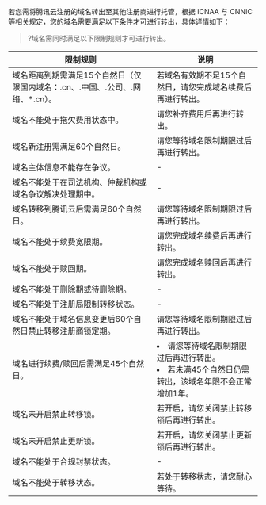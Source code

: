 若您需将腾讯云注册的域名转出至其他注册商进行托管，根据 ICNAA 与 CNNIC 等相关规定，您的域名需要满足以下条件才可进行转出，具体详情如下：

>?域名需同时满足以下限制规则才可进行转出。
>
<table>
<thead>
<tr>
<th>限制规则</th>
<th>说明</th>
</tr>
</thead>
<tbody><tr>
<td>域名距离到期需满足15个自然日（仅限国内域名：.cn、.中国、.公司、.网络、*.cn）。</td>
<td>若域名有效期不足15个自然日，请您完成域名续费后再进行转出。</td>
</tr>
<tr>
<td>域名不能处于拖欠费用状态中。</td>
<td>请您补齐费用后再进行转出。</td>
</tr>
<tr>
<td>域名新注册需满足60个自然日。</td>
<td>请您等待域名限制期限过后再进行转出。</td>
</tr>
<tr>
<td>域名主体信息不能存在争议。</td>
<td>-</td>
</tr>
<tr>
<td>域名不能处于在司法机构、仲裁机构或域名争议解决处理期中。</td>
<td>-</td>
</tr>
<tr>
<td>域名转移到腾讯云后需满足60个自然日。</td>
<td>请您等待域名限制期限过后再进行转出。</td>
</tr>
<tr>
<td>域名不能处于续费宽限期。</td>
<td>请您完成域名续费后再进行转出。</td>
</tr>
<tr>
<td>域名不能处于赎回期。</td>
<td>请您完成域名赎回后再进行转出。</td>
</tr>
<tr>
<td>域名不能处于删除期或待删除期。</td>
<td>-</td>
</tr>
<tr>
<td>域名不能处于注册局限制转移状态。</td>
<td>-</td>
</tr>
<tr>
<td>域名不能处于域名信息变更后60个自然日禁止转移注册商锁定期。</td>
<td>请您等待域名限制期限过后再进行转出。</td>
</tr>
<tr>
<td>域名进行续费/赎回后需满足45个自然日。</td>
<td><li>请您等待域名限制期限过后再进行转出。</li><li>若未满45个自然日仍需转出，该域名年限不会正常增加1年。</li></td>
</tr>
<tr>
<td>域名未开启禁止转移锁。</td>
<td>若开启，请您关闭禁止转移锁后再进行转出。</td>
</tr>
<tr>
<td>域名未开启禁止更新锁。</td>
<td>若开启，请您关闭禁止更新锁后再进行转出。</td>
</tr>
<tr>
<td>域名不能处于合规封禁状态。</td>
<td>-</td>
</tr>
<tr>
<td>域名不能处于转移状态。</td>
<td>若处于转移状态，请您耐心等待。</td>
</tr>
</tbody></table>








